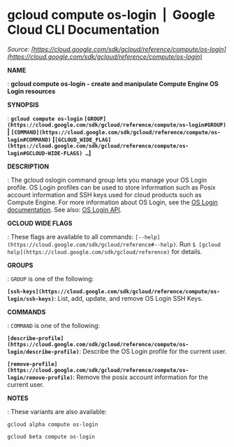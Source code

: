 # gcloud compute os-login  |  Google Cloud CLI Documentation

*Source: [https://cloud.google.com/sdk/gcloud/reference/compute/os-login](https://cloud.google.com/sdk/gcloud/reference/compute/os-login)*

**NAME**

: **gcloud compute os-login - create and manipulate Compute Engine OS Login resources**

**SYNOPSIS**

: **`gcloud compute os-login` `[GROUP](https://cloud.google.com/sdk/gcloud/reference/compute/os-login#GROUP)` | `[COMMAND](https://cloud.google.com/sdk/gcloud/reference/compute/os-login#COMMAND)` [`[GCLOUD_WIDE_FLAG](https://cloud.google.com/sdk/gcloud/reference/compute/os-login#GCLOUD-WIDE-FLAGS) …`]**

**DESCRIPTION**

: The gcloud oslogin command group lets you manage your OS Login profile.
OS Login profiles can be used to store information such as Posix account
information and SSH keys used for cloud products such as Compute Engine.
For more information about OS Login, see the [OS Login documentation](https://cloud.google.com/compute/docs/oslogin).
See also: [OS Login
API](https://cloud.google.com/compute/docs/oslogin/rest/).

**GCLOUD WIDE FLAGS**

: These flags are available to all commands: `[--help](https://cloud.google.com/sdk/gcloud/reference#--help)`.
Run `$ [gcloud help](https://cloud.google.com/sdk/gcloud/reference)` for details.

**GROUPS**

: ``GROUP`` is one of the following:

**`[ssh-keys](https://cloud.google.com/sdk/gcloud/reference/compute/os-login/ssh-keys)`**:
List, add, update, and remove OS Login SSH Keys.

**COMMANDS**

: ``COMMAND`` is one of the following:

**`[describe-profile](https://cloud.google.com/sdk/gcloud/reference/compute/os-login/describe-profile)`**:
Describe the OS Login profile for the current user.

**`[remove-profile](https://cloud.google.com/sdk/gcloud/reference/compute/os-login/remove-profile)`**:
Remove the posix account information for the current user.

**NOTES**

: These variants are also available:

```
gcloud alpha compute os-login
```

```
gcloud beta compute os-login
```